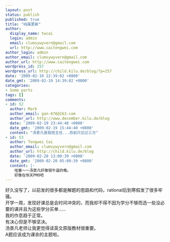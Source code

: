 ```yaml
---
layout: post
status: publish
published: true
title: "纯属更新"
author:
  display_name: twcai
  login: admin
  email: clumsywyvern@gmail.com
  url: http://www.caitengwei.com
author_login: admin
author_email: clumsywyvern@gmail.com
author_url: http://www.caitengwei.com
wordpress_id: 257
wordpress_url: http://child.kilu.de/blog/?p=257
date: '2009-02-19 22:39:02 +0800'
date_gmt: '2009-02-19 14:39:02 +0800'
categories:
- Some parts
tags: []
comments:
- id: 52
  author: Mark
  author_email: gan-676@163.com
  author_url: http://www.december.kilu.de/blog
  date: '2009-02-19 23:44:40 +0800'
  date_gmt: '2009-02-19 15:44:40 +0800'
  content: "汤景凡是我班主任...目前只见过三次"
- id: 53
  author: Tengwei Cai
  author_email: clumsywyvern@gmail.com
  author_url: http://child.kilu.de/blog
  date: '2009-02-20 13:00:39 +0800'
  date_gmt: '2009-02-20 05:00:39 +0800'
  content: |-
    哇塞～～汤景凡好像很牛逼的嘞。
    好像在恒天PMO吧
---
```

<p>好久没写了，以前发的很多都是解题的思路和代码，rational后到寒假发了很多牢骚。<br />
开学一周，发现好课总是会时间冲突的，而我却不得不因为学分不够而选一些没必要的课并且为这些学分买单&hellip;&hellip;<br />
我的作息趋于正常。<br />
有决心但是不够坚决。<br />
汤景凡老师让我更觉得读英文原版教材很重要。<br />
A题应该成为课余的主题啦。</p>
